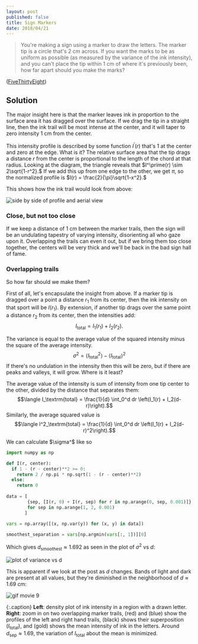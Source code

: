```yaml
---
layout: post
published: false
title: Sign Markers
date: 2018/04/21
---
```


>You're making a sign using a marker to draw the letters. The marker tip is a circle that's $\SI{2}{\centi\meter}$ across. If you want the marks to be as uniform as possible (as measured by the variance of the ink intensity), and you can't place the tip within $\SI{1}{\centi\meter}$ of where it's previously been, how far apart should you make the marks?

<!--more-->

([FiveThirtyEight](https://fivethirtyeight.com/features/can-you-pinpoint-the-planet/))

## Solution

The major insight here is that the marker leaves ink in proportion to the surface area it has dragged over the surface. If we drag the tip in a straight line, then the ink trail will be most intense at the center, and it will taper to zero intensity $\SI{1}{\centi\meter}$ from the center. 

This intensity profile is described by some function $I^\prime(r)$ that's $1$ at the center and zero at the edge. What is it? The relative surface area that the tip drags a distance $r$ from the center is proportional to the length of the chord at that radius. Looking at the diagram, the triangle reveals that $I^\prime(r) \sim 2\sqrt{1-r^2}.$ If we add this up from one edge to the other, we get $\pi,$ so the normalized profile is $I(r) = \frac{2}{\pi}\sqrt{1-x^2}.$

This shows how the ink trail would look from above:

![side by side of profile and aerial view]()

### Close, but not too close

If we keep a distance of $1\text{ cm}$ between the marker trails, then the sign will be an undulating tapestry of varying intensity, disorienting all who gaze upon it. Overlapping the trails can even it out, but if we bring them too close together, the centers will be very thick and we'll be back in the bad sign hall of fame.

### Overlapping trails

So how far should we make them?

First of all, let's encapsulate the insight from above. If a marker tip is dragged over a point a distance $r_1$ from its center, then the ink intensity on that sport will be $I(r_1).$ By extension, if another tip drags over the same point a distance $r_2$ from its center, then the intensities add:
$$I_\text{total} = I_1(r_1) + I_2(r_2).$$

The variance is equal to the average value of the squared intensity minus the square of the average intensity. 
$$\sigma^2 = \langle I_\text{total}^2\rangle - \langle I_\text{total}\rangle^2$$
If there's no undulation in the intensity then this will be zero, but if there are peaks and valleys, it will grow. Where is it least?

The average value of the intensity is sum of intensity from one tip center to the other, divided by the distance that separates them:
$$\langle I_\textrm{total} = \frac{1}{d} \int_0^d dr \left(I_1(r) + I_2(d-r)\right).$$
Similarly, the average squared value is
$$\langle I^2_\textrm{total} = \frac{1}{d} \int_0^d dr \left(I_1(r) + I_2(d-r)^2\right).$$

We can calculate $\sigma^$ like so

```python
import numpy as np

def I(r, center):
  if 1 - (r - center)**2 >= 0:
    return 2 / np.pi * np.sqrt(1 - (r - center)**2)
  else:
    return 0
  
data = [
        {sep, [I(r, 0) + I(r, sep) for r in np.arange(0, sep, 0.001)]}
        for sep in np.arange(1, 2, 0.001) 
       ]
       
vars = np.array([(x, np.var(y)) for (x, y) in data])

smoothest_separation = vars[np.argmin(vars[:, 1])][0]
```

Which gives $d_\text{smoothest} \approx 1.692$ as seen in the plot of $\sigma^2$ vs $d$:

![plot of variance vs d]()

This is apparent if we look at the post as $d$ changes. Bands of light and dark are present at all values, but they're diminished in the neighborhood of $d\approx 1.69\text{ cm}$:

![gif movie 9](/img/2020-06-05-poster-sign-movie.gif)

{:.caption}
**Left**: density plot of ink intensity in a region with a drawn letter. **Right**: zoom in on two overlapping marker trails, (red) and (blue) show the profiles of the left and right hand trails, (black) shows their superposition ($I_\text{total}$), and (gold) shows the mean intensity of ink in the letters. Around $d_\text{sep} \approx 1.69,$ the variation of $I_\text{total}$ about the mean is minimized.

  
  



<br>

